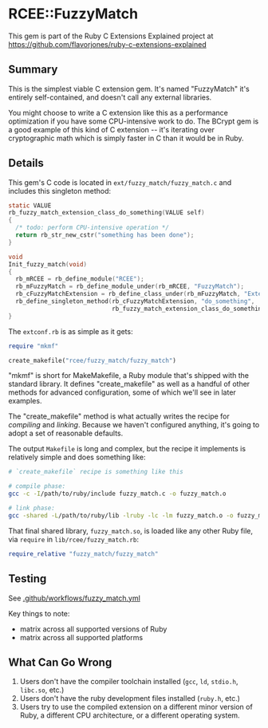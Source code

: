 # RCEE::FuzzyMatch

This gem is part of the Ruby C Extensions Explained project at https://github.com/flavorjones/ruby-c-extensions-explained

## Summary

This is the simplest viable C extension gem. It's named "FuzzyMatch" it's entirely self-contained, and doesn't call any external libraries.

You might choose to write a C extension like this as a performance optimization if you have some CPU-intensive work to do. The BCrypt gem is a good example of this kind of C extension -- it's iterating over cryptographic math which is simply faster in C than it would be in Ruby.

## Details

This gem's C code is located in `ext/fuzzy_match/fuzzy_match.c` and includes this singleton method:

``` C
static VALUE
rb_fuzzy_match_extension_class_do_something(VALUE self)
{
  /* todo: perform CPU-intensive operation */
  return rb_str_new_cstr("something has been done");
}

void
Init_fuzzy_match(void)
{
  rb_mRCEE = rb_define_module("RCEE");
  rb_mFuzzyMatch = rb_define_module_under(rb_mRCEE, "FuzzyMatch");
  rb_cFuzzyMatchExtension = rb_define_class_under(rb_mFuzzyMatch, "Extension", rb_cObject);
  rb_define_singleton_method(rb_cFuzzyMatchExtension, "do_something",
                             rb_fuzzy_match_extension_class_do_something, 0);
}
```

The `extconf.rb` is as simple as it gets:

``` ruby
require "mkmf"

create_makefile("rcee/fuzzy_match/fuzzy_match")
```

"mkmf" is short for MakeMakefile, a Ruby module that's shipped with the standard library. It defines "create_makefile" as well as a handful of other methods for advanced configuration, some of which we'll see in later examples.

The "create_makefile" method is what actually writes the recipe for _compiling_ and _linking_. Because we haven't configured anything, it's going to adopt a set of reasonable defaults.

The output `Makefile` is long and complex, but the recipe it implements is relatively simple and does something like:

``` sh
# `create_makefile` recipe is something like this

# compile phase:
gcc -c -I/path/to/ruby/include fuzzy_match.c -o fuzzy_match.o

# link phase:
gcc -shared -L/path/to/ruby/lib -lruby -lc -lm fuzzy_match.o -o fuzzy_match.so
```

That final shared library, `fuzzy_match.so`, is loaded like any other Ruby file, via `require` in `lib/rcee/fuzzy_match.rb`:

``` ruby
require_relative "fuzzy_match/fuzzy_match"
```

## Testing

See [.github/workflows/fuzzy_match.yml](.github/workflows/fuzzy_match.yml)

Key things to note:

- matrix across all supported versions of Ruby
- matrix across all supported platforms


## What Can Go Wrong

1. Users don't have the compiler toolchain installed (`gcc`, `ld`, `stdio.h`, `libc.so`, etc.)
2. Users don't have the ruby development files installed (`ruby.h`, etc.)
3. Users try to use the compiled extension on a different minor version of Ruby, a different CPU architecture, or a different operating system.
